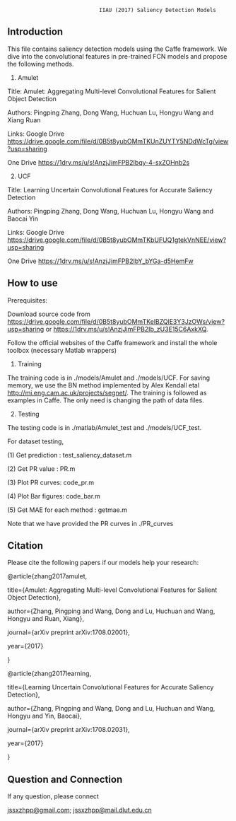                                  IIAU (2017) Saliency Detection Models
Introduction
------------------------------------------------------------------------------------------------------------------
This file contains saliency detection models using the Caffe framework. We dive into the convolutional features in pre-trained FCN models and propose the following methods.

1) Amulet

Title: Amulet: Aggregating Multi-level Convolutional Features for Salient Object Detection

Authors: Pingping Zhang, Dong Wang, Huchuan Lu, Hongyu Wang and Xiang Ruan

Links: 
Google Drive https://drive.google.com/file/d/0B5t8yubOMmTKUnZUYTY5NDdWcTg/view?usp=sharing

One Drive    https://1drv.ms/u/s!AnzjJimFPB2Ibqy-4-sxZOHnb2s

2) UCF

Title: Learning Uncertain Convolutional Features for Accurate Saliency Detection

Authors: Pingping Zhang, Dong Wang, Huchuan Lu, Hongyu Wang and Baocai Yin

Links: 
Google Drive https://drive.google.com/file/d/0B5t8yubOMmTKbUFUQ1gtekVnNEE/view?usp=sharing

One Drive    https://1drv.ms/u/s!AnzjJimFPB2IbY_bYGa-d5HemFw

How to use
--------------------------------------------------------------------------------------------------------------

Prerequisites:

Download source code from  https://drive.google.com/file/d/0B5t8yubOMmTKelBZQlE3Y3JzOWs/view?usp=sharing or https://1drv.ms/u/s!AnzjJimFPB2Ib_zU3E15C6AxkXQ.

Follow the official websites of the Caffe framework and install the whole toolbox (necessary Matlab wrappers)

1) Training

The training code is in ./models/Amulet and ./models/UCF. For saving memory, we use the BN method implemented by Alex Kendall etal http://mi.eng.cam.ac.uk/projects/segnet/. The training is followed as examples in Caffe. The only need is changing the path of data files.

2) Testing

The testing code is in ./matlab/Amulet_test and ./models/UCF_test.

For dataset testing,

(1) Get prediction : test_saliency_dataset.m

(2) Get PR value : PR.m

(3) Plot PR curves: code_pr.m

(4) Plot Bar figures: code_bar.m

(5) Get MAE for each method : getmae.m

Note that we have provided the PR curves in ./PR_curves

Citation
---------------------------------------------------------------------------------------------------------------------
Please cite the following papers if our models help your research:

@article{zhang2017amulet,

  title={Amulet: Aggregating Multi-level Convolutional Features for Salient Object Detection},
  
  author={Zhang, Pingping and Wang, Dong and Lu, Huchuan and Wang, Hongyu and Ruan, Xiang},
  
  journal={arXiv preprint arXiv:1708.02001},
  
  year={2017}
  
}

@article{zhang2017learning,

  title={Learning Uncertain Convolutional Features for Accurate Saliency Detection},
  
  author={Zhang, Pingping and Wang, Dong and Lu, Huchuan and Wang, Hongyu and Yin, Baocai},
  
  journal={arXiv preprint arXiv:1708.02031},
  
  year={2017}
  
}

Question and Connection
------------------------------------------------------------------------------------------------------------------
If any question, please connect

jssxzhpp@gmail.com;  jssxzhpp@mail.dlut.edu.cn
